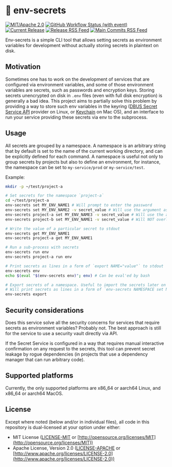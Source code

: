 # 🔑 env-secrets

[![MIT/Apache 2.0](https://img.shields.io/badge/license-MIT%2FApache-blue.svg)](https://github.com/nikarh/env-secrets#license)
[![GitHub Workflow Status (with event)](https://img.shields.io/github/actions/workflow/status/nikarh/env-secrets/main.yaml)](https://github.com/nikarh/env-secrets/actions/workflows/main.yaml)
[![Current Release](https://img.shields.io/github/release/nikarh/env-secrets.svg)](https://github.com/nikarh/env-secrets/releases)
[![Release RSS Feed](https://img.shields.io/badge/rss-releases-ffa500?logo=rss)](https://github.com/nikarh/env-secrets/releases.atom)
[![Main Commits RSS Feed](https://img.shields.io/badge/rss-commits-ffa500?logo=rss)](https://github.com/nikarh/env-secrets/commits/main.atom)

Env-secrets is a simple CLI tool that allows setting secrets as environment variables for development without actually storing secrets in plaintext on disk.

## Motivation

Sometimes one has to work on the development of services that are configured via environment variables, and some of those environment variables are secrets, such as passwords and encryption keys. Storing secrets unencrypted on disk in `.env` files (even with full disk encryption) is generally a bad idea. This project aims to partially solve this problem by providing a way to store such env variables in the keyring ([DBUS Secret Service API] provider on Linux, or [Keychain] on Mac OS), and an interface to run your service providing these secrets via env to the subprocess.

## Usage

All secrets are grouped by a namespace. A namespace is an arbitrary string that by default is set to the name of the current working directory, and can be explicitly defined for each command.
A namespace is useful not only to group secrets by projects but also to define an environment, for instance, the namespace can be set to `my-service/prod` or `my-service/test`.

Example:

```bash
mkdir -p ~/test/project-a

# Set secrets for the namespace `project-a`
cd ~/test/project-a
env-secrets set MY_ENV_NAME1 # Will prompt to enter the password
env-secrets set MY_ENV_NAME2 -v secret_value # Will use the argument as a value
env-secrets project-a set MY_ENV_NAME3 -v secret_value # Will use the argument as a value
env-secrets project-b set MY_ENV_NAME1 -v secret_value # Will NOT overlap with with `project-a` secrets

# Write the value of a particular secret to stdout
env-secrets get MY_ENV_NAME1
env-secrets project-a get MY_ENV_NAME1

# Run a sub-process with secrets
env-secrets run env
env-secrets project-a run env

# Print secrets as lines in a form of `export NAME="value"` to stdout
env-secrets env
echo $(eval "$(env-secrets env)"; env) # Can be eval'ed by bash

# Export secrets of a namespace. Useful to import the secrets later on a different machine.
# Will print secrets as lines in a form of `env-secrets NAMESPACE set NAME -v "value"`
env-secrets export
```

## Security considerations

Does this service solve all the security concerns for services that require secrets as environment variables? Probably not. The best approach is still for the service to use a security vault directly via API.

If the Secret Service is configured in a way that requires manual interactive confirmation on any request to the secrets, this tool can prevent secret leakage by rogue dependencies (in projects that use a dependency manager that can run arbitrary code).

## Supported platforms

Currently, the only supported platforms are x86_64 or aarch64 Linux, and x86_64 or aarch64 MacOS.

## License

Except where noted (below and/or in individual files), all code in this repository is dual-licensed at your option under either:

* MIT License ([LICENSE-MIT](LICENSE-MIT) or [http://opensource.org/licenses/MIT](http://opensource.org/licenses/MIT))
* Apache License, Version 2.0 ([LICENSE-APACHE](LICENSE-APACHE) or [http://www.apache.org/licenses/LICENSE-2.0](http://www.apache.org/licenses/LICENSE-2.0))

[Keychain]: https://support.apple.com/guide/keychain-access/what-is-keychain-access-kyca1083/mac
[DBUS Secret Service API]: https://specifications.freedesktop.org/secret-service/latest/
